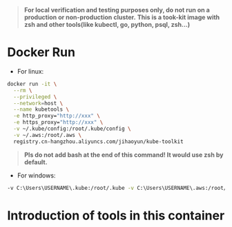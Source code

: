 > **For local verification and testing purposes only, do not run on a production or non-production cluster.**
> **This is a took-kit image with zsh and other tools(like kubectl, go, python, psql, zsh...)**

# Docker Run

- For linux:

```bash
docker run -it \
  --rm \
  --privileged \
  --network=host \
  --name kubetools \
  -e http_proxy="http://xxx" \
  -e https_proxy="http://xxx" \
  -v ~/.kube/config:/root/.kube/config \
  -v ~/.aws:/root/.aws \
  registry.cn-hangzhou.aliyuncs.com/jihaoyun/kube-toolkit
```

> **Pls do not add bash at the end of this command! It would use zsh by default.**

- For windows:

```bash
-v C:\Users\USERNAME\.kube:/root/.kube -v C:\Users\USERNAME\.aws:/root/.aws
```

# Introduction of tools in this container

